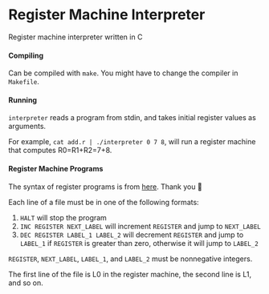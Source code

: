 # Register Machine Interpreter
Register machine interpreter written in C

#### Compiling

Can be compiled with `make`. You might have to change the compiler in `Makefile`.

#### Running

`interpreter` reads a program from stdin, and takes initial register values as arguments.

For example, `cat add.r | ./interpreter 0 7 8`, will run a register machine that computes R0=R1+R2=7+8.

#### Register Machine Programs

The syntax of register programs is from [here](https://github.com/SophieDurrant/RegisterMachineSimulator). Thank you 🙂

Each line of a file must be in one of the following formats:

1. `HALT` will stop the program
2. `INC REGISTER NEXT_LABEL` will increment `REGISTER` and jump to `NEXT_LABEL`
3. `DEC REGISTER LABEL_1 LABEL_2` will decrement `REGISTER` and jump to `LABEL_1` if `REGISTER` is greater than zero, otherwise it will jump to `LABEL_2`

`REGISTER`, `NEXT_LABEL`, `LABEL_1`, and `LABEL_2` must be nonnegative integers.

The first line of the file is L0 in the register machine, the second line is L1, and so on.
